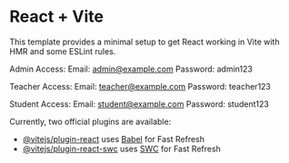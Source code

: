 # React + Vite

This template provides a minimal setup to get React working in Vite with HMR and some ESLint rules.

Admin Access:
Email: admin@example.com
Password: admin123

Teacher Access:
Email: teacher@example.com
Password: teacher123

Student Access:
Email: student@example.com
Password: student123

Currently, two official plugins are available:

- [@vitejs/plugin-react](https://github.com/vitejs/vite-plugin-react/blob/main/packages/plugin-react/README.md) uses [Babel](https://babeljs.io/) for Fast Refresh
- [@vitejs/plugin-react-swc](https://github.com/vitejs/vite-plugin-react-swc) uses [SWC](https://swc.rs/) for Fast Refresh

